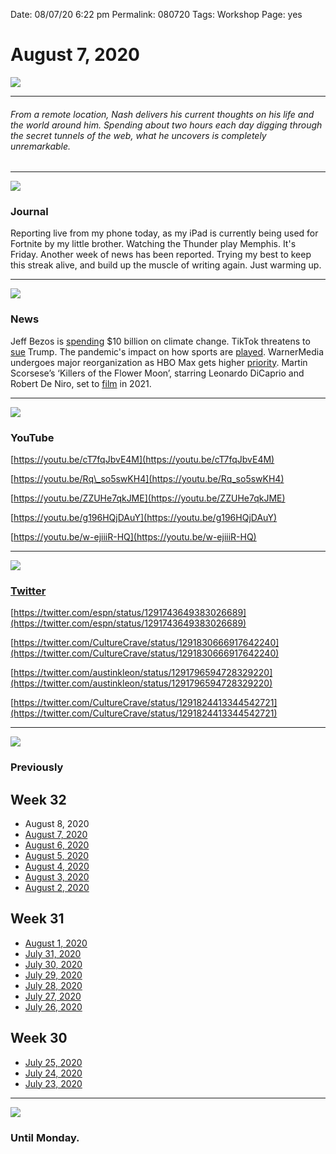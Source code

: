 
Date: 08/07/20 6:22 pm
Permalink: 080720
Tags: Workshop
Page: yes

# August 7, 2020

![](https://i.imgur.com/GZxR2W7.jpg)

---- 

###### From a remote location, Nash delivers his current thoughts on his life and the world around him. Spending about two hours each day digging through the secret tunnels of the web, what he uncovers is completely unremarkable.

---- 

![](https://i.imgur.com/ZvMAnk4.jpg)

### Journal

Reporting live from my phone today, as my iPad is currently being used for Fortnite by my little brother. Watching the Thunder play Memphis. It's Friday. Another week of news has been reported. Trying my best to keep this streak alive, and build up the muscle of writing again. Just warming up.

---- 

![](https://i.imgur.com/xbiXzp9.jpg)

### News

Jeff Bezos is [spending](https://www.vox.com/recode/2020/8/7/21356389/jeff-bezos-fellowship-ventures-earth-fund-climate-change) $10 billion on climate change. TikTok threatens to [sue](https://www.businessinsider.com/tiktok-sue-trump-executive-order-2020-8?op=1&scrolla=5eb6d68b7fedc32c19ef33b4) Trump. The pandemic's impact on how sports are [played](https://www.axios.com/sports-gameplay-impact-coronavirus-nba-mlb-wnba-1591a7d1-b743-4cd0-9661-256dbc8e742b.html?utm_source=twitter&utm_medium=social&utm_campaign=organic&utm_content=1100). WarnerMedia undergoes major reorganization as HBO Max gets higher [priority](https://www.theverge.com/2020/8/7/21359128/warnermedia-reorg-bob-greenblatt-kevin-reilly-hbo-max-jason-kilar-streaming). Martin Scorsese’s ‘Killers of the Flower Moon’, starring Leonardo DiCaprio and Robert De Niro, set to [film](https://collider.com/leonardo-dicaprio-martin-scorsese-killers-of-the-flower-moon-new-filming-date/) in 2021.

---- 

![](https://i.imgur.com/M26mVTB.jpg)

### YouTube

[https://youtu.be/cT7fqJbvE4M](https://youtu.be/cT7fqJbvE4M)

[https://youtu.be/Rq\_so5swKH4](https://youtu.be/Rq_so5swKH4)

[https://youtu.be/ZZUHe7qkJME](https://youtu.be/ZZUHe7qkJME)

[https://youtu.be/g196HQjDAuY](https://youtu.be/g196HQjDAuY)

[https://youtu.be/w-ejiiiR-HQ](https://youtu.be/w-ejiiiR-HQ)

---- 

![](https://i.imgur.com/eDb0FxE.png)

### [Twitter](https://twitter.com/nashp)

[https://twitter.com/espn/status/1291743649383026689](https://twitter.com/espn/status/1291743649383026689)

[https://twitter.com/CultureCrave/status/1291830666917642240](https://twitter.com/CultureCrave/status/1291830666917642240)

[https://twitter.com/austinkleon/status/1291796594728329220](https://twitter.com/austinkleon/status/1291796594728329220)

[https://twitter.com/CultureCrave/status/1291824413344542721](https://twitter.com/CultureCrave/status/1291824413344542721)

---- 

![](https://i.imgur.com/JaJ9Nqe.png)

### Previously

## Week 32

- August 8, 2020
- [August 7, 2020](080720)
- [August 6, 2020](080620)
- [August 5, 2020](080520)
- [August 4, 2020](080420)
- [August 3, 2020](080320)
- [August 2, 2020](080220)

## Week 31

- [August 1, 2020](080120)
- [July 31, 2020](073120)
- [July 30, 2020](073020)
- [July 29, 2020](072920)
- [July 28, 2020](072820)
- [July 27, 2020](072720)
- [July 26, 2020](072620)

## Week 30

- [July 25, 2020](072520)
- [July 24, 2020](072420)
- [July 23, 2020](072320)

---- 

![](https://i.imgur.com/raNHipU.jpg)

### Until Monday.
